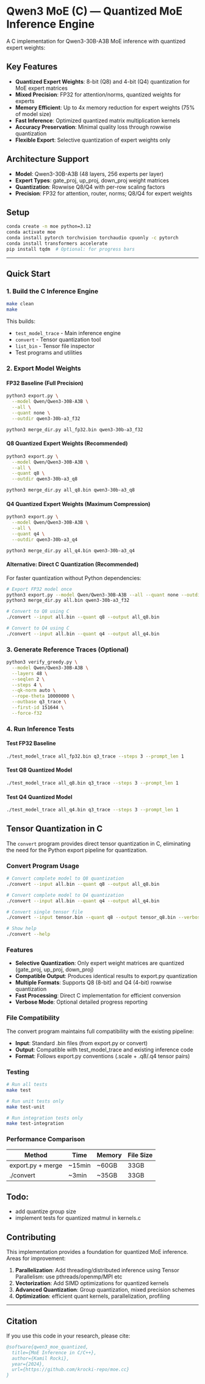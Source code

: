 # Qwen3 MoE (C) — Quantized MoE Inference Engine

A C implementation for Qwen3-30B-A3B MoE inference with quantized expert weights:

## Key Features
- **Quantized Expert Weights**: 8-bit (Q8) and 4-bit (Q4) quantization for MoE expert matrices
- **Mixed Precision**: FP32 for attention/norms, quantized weights for experts  
- **Memory Efficient**: Up to 4x memory reduction for expert weights (75% of model size)
- **Fast Inference**: Optimized quantized matrix multiplication kernels
- **Accuracy Preservation**: Minimal quality loss through rowwise quantization
- **Flexible Export**: Selective quantization of expert weights only

## Architecture Support
- **Model**: Qwen3-30B-A3B (48 layers, 256 experts per layer)
- **Expert Types**: gate_proj, up_proj, down_proj weight matrices
- **Quantization**: Rowwise Q8/Q4 with per-row scaling factors
- **Precision**: FP32 for attention, router, norms; Q8/Q4 for expert weights

## Setup

```bash
conda create -n moe python=3.12
conda activate moe
conda install pytorch torchvision torchaudio cpuonly -c pytorch
conda install transformers accelerate
pip install tqdm  # Optional: for progress bars
```



---

## Quick Start

### 1. Build the C Inference Engine

```bash
make clean
make
```

This builds:
- `test_model_trace` - Main inference engine
- `convert` - Tensor quantization tool
- `list_bin` - Tensor file inspector
- Test programs and utilities

### 2. Export Model Weights

#### FP32 Baseline (Full Precision)
```bash
python3 export.py \
  --model Qwen/Qwen3-30B-A3B \
  --all \
  --quant none \
  --outdir qwen3-30b-a3_f32

python3 merge_dir.py all_fp32.bin qwen3-30b-a3_f32
```

#### Q8 Quantized Expert Weights (Recommended)
```bash
python3 export.py \
  --model Qwen/Qwen3-30B-A3B \
  --all \
  --quant q8 \
  --outdir qwen3-30b-a3_q8

python3 merge_dir.py all_q8.bin qwen3-30b-a3_q8
```

#### Q4 Quantized Expert Weights (Maximum Compression)  
```bash
python3 export.py \
  --model Qwen/Qwen3-30B-A3B \
  --all \
  --quant q4 \
  --outdir qwen3-30b-a3_q4

python3 merge_dir.py all_q4.bin qwen3-30b-a3_q4
```

#### Alternative: Direct C Quantization (Recommended)

For faster quantization without Python dependencies:

```bash
# Export FP32 model once
python3 export.py --model Qwen/Qwen3-30B-A3B --all --quant none --outdir qwen3-30b-a3_f32
python3 merge_dir.py all.bin qwen3-30b-a3_f32

# Convert to Q8 using C
./convert --input all.bin --quant q8 --output all_q8.bin

# Convert to Q4 using C  
./convert --input all.bin --quant q4 --output all_q4.bin
```

### 3. Generate Reference Traces (Optional)
```bash
python3 verify_greedy.py \
  --model Qwen/Qwen3-30B-A3B \
  --layers 48 \
  --seqlen 2 \
  --steps 4 \
  --qk-norm auto \
  --rope-theta 10000000 \
  --outbase q3_trace \
  --first-id 151644 \
  --force-f32
```

### 4. Run Inference Tests

#### Test FP32 Baseline
```bash
./test_model_trace all_fp32.bin q3_trace --steps 3 --prompt_len 1
```

#### Test Q8 Quantized Model  
```bash
./test_model_trace all_q8.bin q3_trace --steps 3 --prompt_len 1
```

#### Test Q4 Quantized Model
```bash
./test_model_trace all_q4.bin q3_trace --steps 3 --prompt_len 1
```

## Tensor Quantization in C

The `convert` program provides direct tensor quantization in C, eliminating the need for the Python export pipeline for quantization.

### Convert Program Usage

```bash
# Convert complete model to Q8 quantization
./convert --input all.bin --quant q8 --output all_q8.bin

# Convert complete model to Q4 quantization  
./convert --input all.bin --quant q4 --output all_q4.bin

# Convert single tensor file
./convert --input tensor.bin --quant q8 --output tensor_q8.bin --verbose

# Show help
./convert --help
```

### Features

- **Selective Quantization**: Only expert weight matrices are quantized (gate_proj, up_proj, down_proj)
- **Compatible Output**: Produces identical results to export.py quantization
- **Multiple Formats**: Supports Q8 (8-bit) and Q4 (4-bit) rowwise quantization
- **Fast Processing**: Direct C implementation for efficient conversion
- **Verbose Mode**: Optional detailed progress reporting

### File Compatibility

The convert program maintains full compatibility with the existing pipeline:

- **Input**: Standard .bin files (from export.py or convert)
- **Output**: Compatible with test_model_trace and existing inference code
- **Format**: Follows export.py conventions (.scale + .q8/.q4 tensor pairs)

### Testing

```bash
# Run all tests
make test

# Run unit tests only
make test-unit

# Run integration tests only  
make test-integration
```

### Performance Comparison

| Method | Time | Memory | File Size |
|--------|------|--------|-----------|
| export.py + merge | ~15min | ~60GB | 33GB |
| ./convert | ~3min | ~35GB | 33GB |

## Todo:
- add quantize group size
- implement tests for quantized matmul in kernels.c

## Contributing

This implementation provides a foundation for quantized MoE inference. Areas for improvement:

1. **Parallelization**:  Add threading/distributed inference using Tensor Parallelism: use pthreads/openmp/MPI etc
2. **Vectorization**: Add SIMD optimizations for quantized kernels
3. **Advanced Quantization**: Group quantization, mixed precision schemes
4. **Optimization**: efficient quant kernels, parallelization, profiling
---

## Citation

If you use this code in your research, please cite:

```bibtex
@software{qwen3_moe_quantized,
  title={MoE Inference in C/C++},
  author={Kamil Rocki},
  year={2024},
  url={https://github.com/krocki-repo/moe.cc}
}
```
